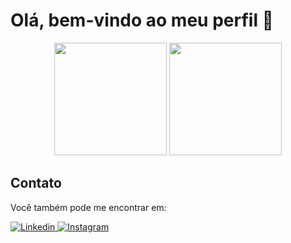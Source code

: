 # Olá, bem-vindo ao meu perfil 👋

<div align="center">
  <img height="180em" src="https://github-readme-stats.vercel.app/api?username=ViniciusVilasB&show_icons=true&theme=transparent">
  <img height="180em" src="https://github-readme-stats.vercel.app/api/top-langs/?username=ViniciusVilasB&layout=compact&theme=transparent">
</div>

## Contato

Você também pode me encontrar em:

<div>
  <a href="https://www.linkedin.com/in/vinicius-vilas/" target="_blank">
    <img src="https://skillicons.dev/icons?i=linkedin" alt="Linkedin" />
  </a>
  <a href="https://www.instagram.com/vinicius_vilasb/" target="_blank">
    <img src="https://skillicons.dev/icons?i=instagram" alt="Instagram" />
  </a>
</div>
